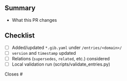<!-- status: stub; target: 150+ words -->
<!-- status: stub; target: 150+ words -->
## Summary
- What this PR changes

## Checklist
- [ ] Added/updated `*.gib.yaml` under `/entries/<domain>/`
- [ ] `version` and `timestamp` updated
- [ ] Relations (`supersedes`, `related`, etc.) considered
- [ ] Local validation run (scripts/validate_entries.py)

Closes #



